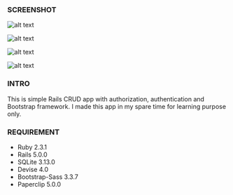 
### SCREENSHOT

![alt text](http://i64.tinypic.com/hx3itd.png "Homepage")

![alt text](http://i66.tinypic.com/ofcapv.png "Single Idea")

![alt text](http://i65.tinypic.com/212xz60.png "Sign Up")

![alt text](http://i64.tinypic.com/2hp0hoo.png "New Idea")

### INTRO

This is simple Rails CRUD app with authorization, authentication and Bootstrap framework. I made this app in my spare time for learning purpose only.

### REQUIREMENT

- Ruby 2.3.1 
- Rails 5.0.0
- SQLite 3.13.0
- Devise 4.0
- Bootstrap-Sass 3.3.7
- Paperclip 5.0.0


